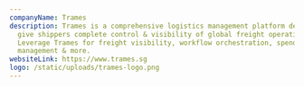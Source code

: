 ```yaml
---
companyName: Trames
description: Trames is a comprehensive logistics management platform designed to
  give shippers complete control & visibility of global freight operations.
  Leverage Trames for freight visibility, workflow orchestration, spend
  management & more.
websiteLink: https://www.trames.sg
logo: /static/uploads/trames-logo.png
---
```

